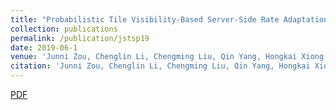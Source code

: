 ```yaml
---
title: "Probabilistic Tile Visibility-Based Server-Side Rate Adaptation for Adaptive 360-Degree Video Streaming"
collection: publications
permalink: /publication/jstsp19
date: 2019-06-1
venue: 'Junni Zou, Chenglin Li, Chengming Liu, Qin Yang, Hongkai Xiong, Eckehard Steinbach, “Probabilistic Tile Visibility-Based Server-Side Rate Adaptation for Adaptive 360-Degree Video Streaming”, accepted by IEEE Journal of Selected Topics in Signal Processing (JSTSP)'
citation: 'Junni Zou, Chenglin Li, Chengming Liu, Qin Yang, Hongkai Xiong, Eckehard Steinbach, “Probabilistic Tile Visibility-Based Server-Side Rate Adaptation for Adaptive 360-Degree Video Streaming”, accepted by IEEE Journal of Selected Topics in Signal Processing (JSTSP).'
---
```

[PDF](http://QinYang12.github.io/files/jstsp-19.pdf)
